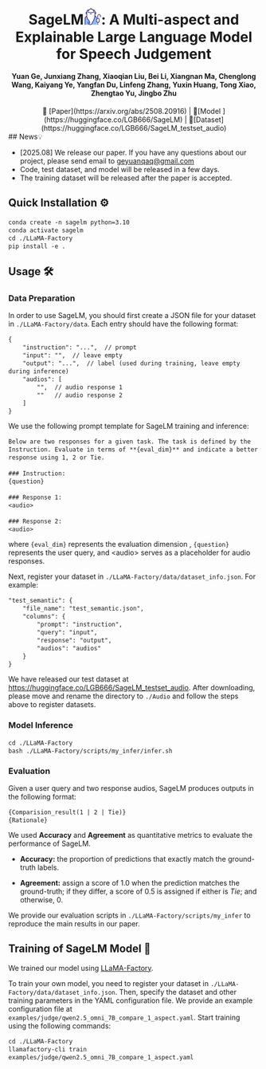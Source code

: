<h1 align="center">SageLM<img src="Figs/logo-sage.png" alt="小图标" width="35"/>: A Multi-aspect and Explainable Large Language Model for Speech Judgement</h1>
<!-- SageLM: A Multi-aspect and Explainable Large Language Model for Speech Judgement -->
<h4 align="center"> Yuan Ge, Junxiang Zhang, Xiaoqian Liu, Bei Li, Xiangnan Ma, Chenglong Wang, Kaiyang Ye, Yangfan Du, Linfeng Zhang, Yuxin Huang, Tong Xiao, Zhengtao Yu, Jingbo Zhu</h4>



<center> 📄 [Paper](https://arxiv.org/abs/2508.20916) |  🤗[Model ](https://huggingface.co/LGB666/SageLM) | 🤗[Dataset](https://huggingface.co/LGB666/SageLM_testset_audio)
</center>
## News💡

- [2025.08] We release our paper. If you have any questions about our project, please send email to geyuanqaq@gmail.com
- Code, test dataset, and model will be released in a few days.
- The training dataset will be released after the paper is accepted.

## Quick Installation ⚙️

```
conda create -n sagelm python=3.10
conda activate sagelm
cd ./LLaMA-Factory
pip install -e .
```




## Usage 🛠

### Data Preparation

In order to use SageLM, you should first create a JSON file for your dataset in `./LLaMA-Factory/data`. Each entry should have the following format:

```
{
	"instruction": "...",  // prompt
	"input": "",  // leave empty
	"output": "...",  // label (used during training, leave empty during inference)
	"audios": [
		"",  // audio response 1
		""   // audio response 2
	]
}
```



We use the following prompt template for SageLM training and inference:

```
Below are two responses for a given task. The task is defined by the Instruction. Evaluate in terms of **{eval_dim}** and indicate a better response using 1, 2 or Tie.

### Instruction:
{question}

### Response 1:
<audio>

### Response 2:
<audio>

```

where `{eval_dim}` represents the evaluation dimension , `{question}` represents the user query, and \<audio\> serves as a placeholder for audio responses.



Next, register your dataset in `./LLaMA-Factory/data/dataset_info.json`. For example:

```
"test_semantic": {
    "file_name": "test_semantic.json",
    "columns": {
        "prompt": "instruction",
        "query": "input",
        "response": "output",
        "audios": "audios"
    }
}
```



We have released our test dataset at https://huggingface.co/LGB666/SageLM_testset_audio. After downloading, please move and rename the directory to `./Audio` and follow the steps above to register datasets.



### Model Inference

```
cd ./LLaMA-Factory
bash ./LLaMA-Factory/scripts/my_infer/infer.sh
```



### Evaluation

Given a user query and two response audios, SageLM produces outputs in the following format:

```
{Comparision_result(1 | 2 | Tie)}
{Rationale}
```

We used **Accuracy** and **Agreement** as quantitative metrics to evaluate the performance of SageLM.

- **Accuracy:** the proportion of predictions that exactly match the ground-truth labels.

- **Agreement:** assign a score of 1.0 when the prediction matches the ground-truth; if they differ, a score of 0.5 is assigned if either is *Tie*; and otherwise, 0.

We provide our evaluation scripts in `./LLaMA-Factory/scripts/my_infer` to reproduce the main results in our paper.



## Training of SageLM Model 📜

We trained our model using [LLaMA-Factory](https://github.com/hiyouga/LLaMA-Factory). 

To train your own model, you need to register your dataset in `./LLaMA-Factory/data/dataset_info.json`. Then, specify the dataset and other training parameters in the YAML configuration file. We provide an example configuration file at `examples/judge/qwen2.5_omni_7B_compare_1_aspect.yaml`. Start training using the following commands:

```
cd ./LLaMA-Factory
llamafactory-cli train examples/judge/qwen2.5_omni_7B_compare_1_aspect.yaml
```




